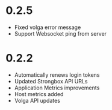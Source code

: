 # 0.2.5
- Fixed volga error message
- Support Websocket ping from server

# 0.2.2

- Automatically renews login tokens
- Updated Strongbox API URLs
- Application Metrics improvements
- Host metrics added
- Volga API updates

